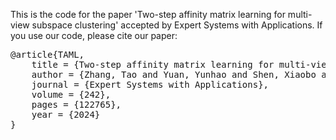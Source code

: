 This is the code for the paper 'Two-step affinity matrix learning for multi-view subspace clustering' accepted by Expert Systems with Applications. If you use our code, please cite our paper:  
<pre>
@article{TAML,
    title = {Two-step affinity matrix learning for multi-view subspace clustering},
    author = {Zhang, Tao and Yuan, Yunhao and Shen, Xiaobo and Liu, Fan},
    journal = {Expert Systems with Applications},
    volume = {242},
    pages = {122765},
    year = {2024}
}
</pre>
